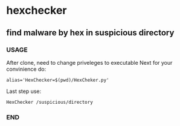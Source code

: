 # hexchecker
## find malware by hex in suspicious directory

###			USAGE
After clone, need to change priveleges to executable
Next for your convinience do:

``` alias='HexChecker=$(pwd)/HexCheker.py' ```

Last step use:

``` HexChecker /suspicious/directory ```

###			END
